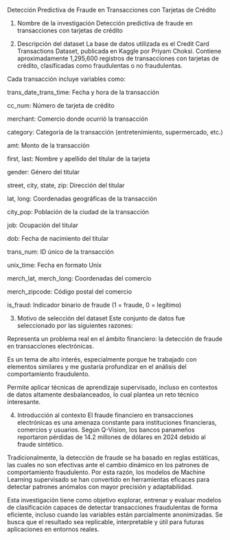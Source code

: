 Detección Predictiva de Fraude en Transacciones con Tarjetas de Crédito
1. Nombre de la investigación
Detección predictiva de fraude en transacciones con tarjetas de crédito

2. Descripción del dataset
La base de datos utilizada es el Credit Card Transactions Dataset, publicada en Kaggle por Priyam Choksi. Contiene aproximadamente 1,295,600 registros de transacciones con tarjetas de crédito, clasificadas como fraudulentas o no fraudulentas.

Cada transacción incluye variables como:

trans_date_trans_time: Fecha y hora de la transacción

cc_num: Número de tarjeta de crédito

merchant: Comercio donde ocurrió la transacción

category: Categoría de la transacción (entretenimiento, supermercado, etc.)

amt: Monto de la transacción

first, last: Nombre y apellido del titular de la tarjeta

gender: Género del titular

street, city, state, zip: Dirección del titular

lat, long: Coordenadas geográficas de la transacción

city_pop: Población de la ciudad de la transacción

job: Ocupación del titular

dob: Fecha de nacimiento del titular

trans_num: ID único de la transacción

unix_time: Fecha en formato Unix

merch_lat, merch_long: Coordenadas del comercio

merch_zipcode: Código postal del comercio

is_fraud: Indicador binario de fraude (1 = fraude, 0 = legítimo)


3. Motivo de selección del dataset
Este conjunto de datos fue seleccionado por las siguientes razones:

Representa un problema real en el ámbito financiero: la detección de fraude en transacciones electrónicas.

Es un tema de alto interés, especialmente porque he trabajado con elementos similares y me gustaría profundizar en el análisis del comportamiento fraudulento.

Permite aplicar técnicas de aprendizaje supervisado, incluso en contextos de datos altamente desbalanceados, lo cual plantea un reto técnico interesante.

4. Introducción al contexto
El fraude financiero en transacciones electrónicas es una amenaza constante para instituciones financieras, comercios y usuarios. Según Q-Vision, los bancos panameños reportaron pérdidas de 14.2 millones de dólares en 2024 debido al fraude sintético.

Tradicionalmente, la detección de fraude se ha basado en reglas estáticas, las cuales no son efectivas ante el cambio dinámico en los patrones de comportamiento fraudulento. Por esta razón, los modelos de Machine Learning supervisado se han convertido en herramientas eficaces para detectar patrones anómalos con mayor precisión y adaptabilidad.

Esta investigación tiene como objetivo explorar, entrenar y evaluar modelos de clasificación capaces de detectar transacciones fraudulentas de forma eficiente, incluso cuando las variables están parcialmente anonimizadas. Se busca que el resultado sea replicable, interpretable y útil para futuras aplicaciones en entornos reales.
